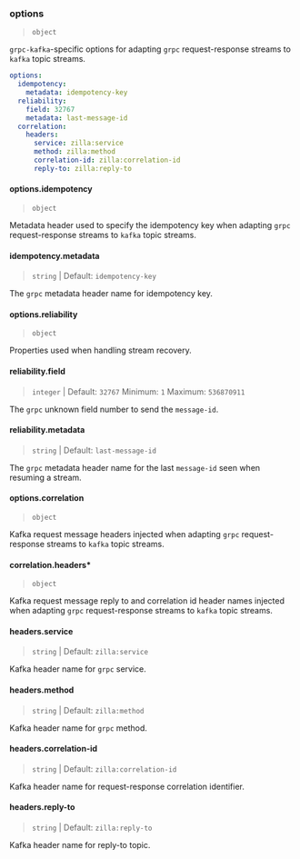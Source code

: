 ### options

> `object`

`grpc-kafka`-specific options for adapting `grpc` request-response streams to `kafka` topic streams.

```yaml
options:
  idempotency:
    metadata: idempotency-key
  reliability:
    field: 32767
    metadata: last-message-id
  correlation:
    headers:
      service: zilla:service
      method: zilla:method
      correlation-id: zilla:correlation-id
      reply-to: zilla:reply-to
```

#### options.idempotency

> `object`

Metadata header used to specify the idempotency key when adapting `grpc` request-response streams to `kafka` topic streams.

#### idempotency.metadata

> `string` | Default: `idempotency-key`

The `grpc` metadata header name for idempotency key.

#### options.reliability

> `object`

Properties used when handling stream recovery.

#### reliability.field

> `integer` | Default: `32767` Minimum: `1` Maximum: `536870911`

The `grpc` unknown field number to send the `message-id`.

#### reliability.metadata

> `string` | Default: `last-message-id`

The `grpc` metadata header name for the last `message-id` seen when resuming a stream.

#### options.correlation

> `object`

Kafka request message headers injected when adapting `grpc` request-response streams to `kafka` topic streams.

#### correlation.headers\*

> `object`

Kafka request message reply to and correlation id header names injected when adapting `grpc` request-response streams to `kafka` topic streams.

#### headers.service

> `string` | Default: `zilla:service`

Kafka header name for `grpc` service.

#### headers.method

> `string` | Default: `zilla:method`

Kafka header name for `grpc` method.

#### headers.correlation-id

> `string` | Default: `zilla:correlation-id`

Kafka header name for request-response correlation identifier.

#### headers.reply-to

> `string` | Default: `zilla:reply-to`

Kafka header name for reply-to topic.
